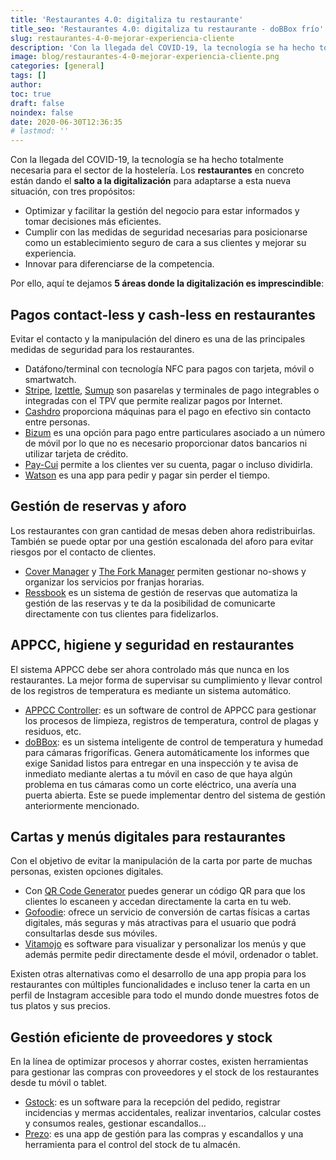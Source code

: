 ```yaml
---
title: 'Restaurantes 4.0: digitaliza tu restaurante'
title_seo: 'Restaurantes 4.0: digitaliza tu restaurante - doBBox frío'
slug: restaurantes-4-0-mejorar-experiencia-cliente
description: 'Con la llegada del COVID-19, la tecnología se ha hecho totalmente necesaria para el sector de la hostelería. Los restaurantes en concreto están dando el salto'
image: blog/restaurantes-4-0-mejorar-experiencia-cliente.png
categories: [general]
tags: []
author: 
toc: true
draft: false
noindex: false
date: 2020-06-30T12:36:35
# lastmod: ''
---
```


Con la llegada del COVID-19, la tecnología se ha hecho totalmente necesaria para el sector de la hostelería. Los **restaurantes** en concreto están dando el **salto a la digitalización** para adaptarse a esta nueva situación, con tres propósitos:

- Optimizar y facilitar la gestión del negocio para estar informados y tomar decisiones más eficientes.
- Cumplir con las medidas de seguridad necesarias para posicionarse como un establecimiento seguro de cara a sus clientes y mejorar su experiencia.
- Innovar para diferenciarse de la competencia.

Por ello, aquí te dejamos **5 áreas donde la digitalización es imprescindible**:

## Pagos contact-less y cash-less en restaurantes

Evitar el contacto y la manipulación del dinero es una de las principales medidas de seguridad para los restaurantes.

- Datáfono/terminal con tecnología NFC para pagos con tarjeta, móvil o smartwatch.
- [Stripe](https://stripe.com/es), [Izettle](https://www.zettle.com/es), [Sumup](https://www.sumup.com/es-es/?gclid=CjwKCAjwxev3BRBBEiwAiB_PWCgz8dazJfXMAoxJdDrsN9lMENAoyRYNx3BKu0fHsXeZlE3D8jGSoxoC_tsQAvD_BwE) son pasarelas y terminales de pago integrables o integradas con el TPV que permite realizar pagos por Internet.
- [Cashdro](https://www.cashdro.com/es/) proporciona máquinas para el pago en efectivo sin contacto entre personas.
- [Bizum](https://bizum.es/) es una opción para pago entre particulares asociado a un número de móvil por lo que no es necesario proporcionar datos bancarios ni utilizar tarjeta de crédito.
- [Pay-Cui](https://paycui.com/ "[nofollow]") permite a los clientes ver su cuenta, pagar o incluso dividirla.
- [Watson](https://thewatsonapp.com/) es una app para pedir y pagar sin perder el tiempo.

## Gestión de reservas y aforo

Los restaurantes con gran cantidad de mesas deben ahora redistribuirlas. También se puede optar por una gestión escalonada del aforo para evitar riesgos por el contacto de clientes.

- [Cover Manager](https://www.covermanager.com/) y [The Fork Manager](https://www.theforkmanager.com/es-es) permiten gestionar no-shows y organizar los servicios por franjas horarias.
- [Ressbook](https://www.ressbook.es/ "[nofollow]") es un sistema de gestión de reservas que automatiza la gestión de las reservas y te da la posibilidad de comunicarte directamente con tus clientes para fidelizarlos.

## APPCC, higiene y seguridad en restaurantes

El sistema APPCC debe ser ahora controlado más que nunca en los restaurantes. La mejor forma de supervisar su cumplimiento y llevar control de los registros de temperatura es mediante un sistema automático.

- [APPCC Controller](https://appcc-controller.com/): es un software de control de APPCC para gestionar los procesos de limpieza, registros de temperatura, control de plagas y residuos, etc.
- [doBBox](/): es un sistema inteligente de control de temperatura y humedad para cámaras frigoríficas. Genera automáticamente los informes que exige Sanidad listos para entregar en una inspección y te avisa de inmediato mediante alertas a tu móvil en caso de que haya algún problema en tus cámaras como un corte eléctrico, una avería una puerta abierta. Este se puede implementar dentro del sistema de gestión anteriormente mencionado.

## Cartas y menús digitales para restaurantes

Con el objetivo de evitar la manipulación de la carta por parte de muchas personas, existen opciones digitales.

- Con [QR Code Generator](https://es.qr-code-generator.com/) puedes generar un código QR para que los clientes lo escaneen y accedan directamente la carta en tu web.
- [Gofoodie](https://gofoodie.app/carta-digital/ "[nofollow]"): ofrece un servicio de conversión de cartas físicas a cartas digitales, más seguras y más atractivas para el usuario que podrá consultarlas desde sus móviles.
- [Vitamojo](https://www.vitamojo.com/) es software para visualizar y personalizar los menús y que además permite pedir directamente desde el móvil, ordenador o tablet.

Existen otras alternativas como el desarrollo de una app propia para los restaurantes con múltiples funcionalidades e incluso tener la carta en un perfil de Instagram accesible para todo el mundo donde muestres fotos de tus platos y sus precios.

## Gestión eficiente de proveedores y stock

En la línea de optimizar procesos y ahorrar costes, existen herramientas para gestionar las compras con proveedores y el stock de los restaurantes desde tu móvil o tablet.

- [Gstock](https://g-stock.es/): es un software para la recepción del pedido, registrar incidencias y mermas accidentales, realizar inventarios, calcular costes y consumos reales, gestionar escandallos…
- [Prezo](https://prezo.es/): es una app de gestión para las compras y escandallos y una herramienta para el control del stock de tu almacén.